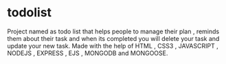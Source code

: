 # todolist
Project named as todo list that helps people to manage their plan , reminds them about their task and when its completed you will delete your task and update your new task. Made with the help of HTML , CSS3 , JAVASCRIPT , NODEJS , EXPRESS , EJS , MONGODB   and MONGOOSE.
